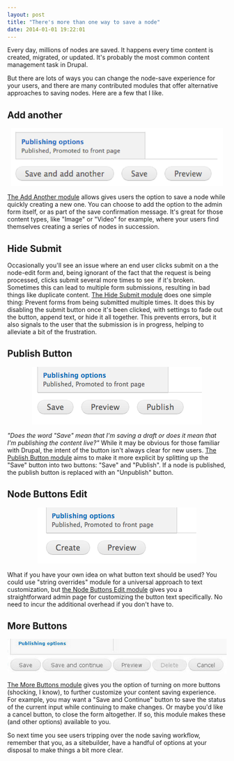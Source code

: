 ```yaml
---
layout: post
title: "There's more than one way to save a node"
date: 2014-01-01 19:22:01
---
```


Every day, millions of nodes are saved. It happens every time content is created, migrated, or updated. It's probably the most common content management task in Drupal.

But there are lots of ways you can change the node-save experience for your users, and there are many contributed modules that offer alternative approaches to saving nodes. Here are a few that I like.

## Add another

<p style="text-align: center;">
  <img alt="" src="/assets/images/add_another.png" />
</p>

[The Add Another module][1] allows gives users the option to save a node while quickly creating a new one. You can choose to add the option to the admin form itself, or as part of the save confirmation message. It's great for those content types, like "Image" or "Video" for example, where your users find themselves creating a series of nodes in succession.

 [1]: https://drupal.org/project/addanother

## Hide Submit

Occasionally you'll see an issue where an end user clicks submit on a the node-edit form and, being ignorant of the fact that the request is being processed, clicks submit several more times to see  if it's broken. Sometimes this can lead to multiple form submissions, resulting in bad things like duplicate content. [The Hide Submit module][2] does one simple thing: Prevent forms from being submitted multiple times. It does this by disabling the submit button once it's been clicked, with settings to fade out the button, append text, or hide it all together. This prevents errors, but it also signals to the user that the submission is in progress, helping to alleviate a bit of the frustration.

 [2]: https://drupal.org/project/hide_submit

## Publish Button

<p style="text-align: center;">
  <img alt="" src="/assets/images/publish-button.png" />
</p>

*"Does the word "Save" mean that I'm saving a draft or does it mean that I'm publishing the content live?"* While it may be obvious for those familiar with Drupal, the intent of the button isn't always clear for new users. [The Publish Button module][3] aims to make it more explicit by splitting up the "Save" button into two buttons: "Save" and "Publish". If a node is published, the publish button is replaced with an "Unpublish" button.

 [3]: https://drupal.org/project/publish_button

## Node Buttons Edit

<p style="text-align: center;">
  <img alt="" src="/assets/images/node_buttons_edit.png" />
</p>

What if you have your own idea on what button text should be used? You could use "string overrides" module for a universal approach to text customization, but [the Node Buttons Edit module][4] gives you a straightforward admin page for customizing the button text specifically. No need to incur the additional overhead if you don't have to.

 [4]: https://drupal.org/project/node_buttons_edit

## More Buttons

<p style="text-align: center;">
  <img alt="" src="/assets/images/more_buttons.png" />
</p>

[The More Buttons module][5] gives you the option of turning on more buttons (shocking, I know), to further customize your content saving experience. For example, you may want a "Save and Continue" button to save the status of the current input while continuing to make changes. Or maybe you'd like a cancel button, to close the form altogether. If so, this module makes these (and other options) available to you.

 [5]: https://drupal.org/project/mb

So next time you see users tripping over the node saving workflow, remember that you, as a sitebuilder, have a handful of options at your disposal to make things a bit more clear.